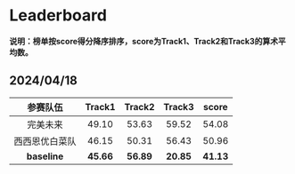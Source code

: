 # Leaderboard

**说明：榜单按score得分降序排序，score为Track1、Track2和Track3的算术平均数。**

## 2024/04/18

|    参赛队伍    |  Track1   |  Track2   |  Track3   |  score  |
| :------------: | :-------: | :-------: | :-------: | :-------: |
|    完美未来    |   49.10   |   53.63   |   59.52   |   54.08   |
| 西西恩优白菜队 |   46.15   |   50.31   |   56.43   |   50.96   |
|  **baseline**  | **45.66** | **56.89** | **20.85** | **41.13** |
